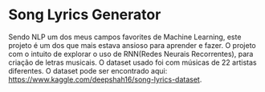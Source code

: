 # Song Lyrics Generator
Sendo NLP um dos meus campos favorites de Machine Learning, este projeto é um dos que mais estava ansioso para aprender e fazer. O projeto com o intuito de explorar o uso de RNN(Redes Neurais Recorrentes), para criação de letras musicais. O dataset usado foi com músicas de 22 artistas diferentes. O dataset pode ser encontrado aqui: https://www.kaggle.com/deepshah16/song-lyrics-dataset. 
